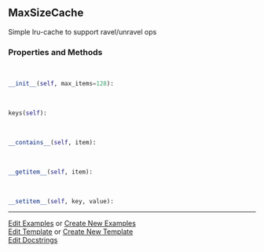 ## <a id="McUtils.Scaffolding.Caches.MaxSizeCache">MaxSizeCache</a>
Simple lru-cache to support ravel/unravel ops

### Properties and Methods
<a id="McUtils.Scaffolding.Caches.MaxSizeCache.__init__" class="docs-object-method">&nbsp;</a>
```python
__init__(self, max_items=128): 
```

<a id="McUtils.Scaffolding.Caches.MaxSizeCache.keys" class="docs-object-method">&nbsp;</a>
```python
keys(self): 
```

<a id="McUtils.Scaffolding.Caches.MaxSizeCache.__contains__" class="docs-object-method">&nbsp;</a>
```python
__contains__(self, item): 
```

<a id="McUtils.Scaffolding.Caches.MaxSizeCache.__getitem__" class="docs-object-method">&nbsp;</a>
```python
__getitem__(self, item): 
```

<a id="McUtils.Scaffolding.Caches.MaxSizeCache.__setitem__" class="docs-object-method">&nbsp;</a>
```python
__setitem__(self, key, value): 
```





___

[Edit Examples](https://github.com/McCoyGroup/McUtils/edit/edit/ci/examples/ci/docs/McUtils/Scaffolding/Caches/MaxSizeCache.md) or 
[Create New Examples](https://github.com/McCoyGroup/McUtils/new/edit/?filename=ci/examples/ci/docs/McUtils/Scaffolding/Caches/MaxSizeCache.md) <br/>
[Edit Template](https://github.com/McCoyGroup/McUtils/edit/edit/ci/docs/ci/docs/McUtils/Scaffolding/Caches/MaxSizeCache.md) or 
[Create New Template](https://github.com/McCoyGroup/McUtils/new/edit/?filename=ci/docs/templates/ci/docs/McUtils/Scaffolding/Caches/MaxSizeCache.md) <br/>
[Edit Docstrings](https://github.com/McCoyGroup/McUtils/edit/edit/McUtils/Scaffolding/Caches.py?message=Update%20Docs)